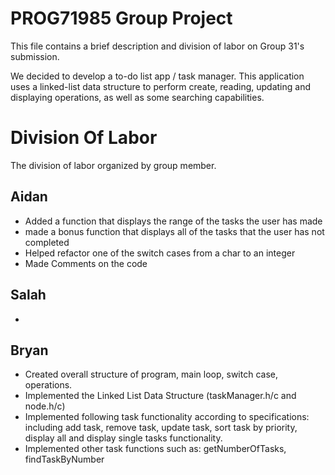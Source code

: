 # PROG71985 Group Project

This file contains a brief description and division of labor on Group 31's submission.

We decided to develop a to-do list app / task manager. This application uses a linked-list data structure to perform create, reading, updating and displaying operations, as well as some searching capabilities.

# Division Of Labor

The division of labor organized by group member.

## Aidan
- Added a function that displays the range of the tasks the user has made
- made a bonus function that displays all of the tasks that the user has not completed
- Helped refactor one of the switch cases from a char to an integer
- Made Comments on the code

## Salah
-
## Bryan
- Created overall structure of program, main loop, switch case, operations.
- Implemented the Linked List Data Structure (taskManager.h/c and node.h/c)
- Implemented following task functionality according to specifications: including add task, remove task, update task, sort task by priority, display all and display single tasks functionality. 
- Implemented other task functions such as: getNumberOfTasks, findTaskByNumber
